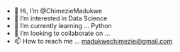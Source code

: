 - 👋 Hi, I’m @ChimezieMadukwe
- 👀 I’m interested in Data Science
- 🌱 I’m currently learning ... Python 
- 💞️ I’m looking to collaborate on ...
- 📫 How to reach me ... madukwechimezie@gmail.com

<!---
ChimezieMadukwe/ChimezieMadukwe is a ✨ special ✨ repository because its `README.md` (this file) appears on your GitHub profile.
You can click the Preview link to take a look at your changes.
--->
